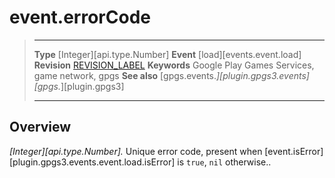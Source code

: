 # event.errorCode

> --------------------- ------------------------------------------------------------------------------------------
> __Type__              [Integer][api.type.Number]
> __Event__             [load][events.event.load]
> __Revision__          [REVISION_LABEL](REVISION_URL)
> __Keywords__          Google Play Games Services, game network, gpgs
> __See also__          [gpgs.events.*][plugin.gpgs3.events]
>                       [gpgs.*][plugin.gpgs3]
> --------------------- ------------------------------------------------------------------------------------------

## Overview

_[Integer][api.type.Number]._ Unique error code, present when [event.isError][plugin.gpgs3.events.event.load.isError] is `true`, `nil` otherwise..